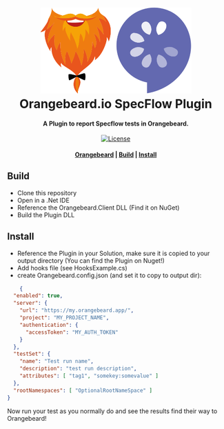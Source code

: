 <h1 align="center">
  <a href="https://github.com/orangebeard-io/SpecFlow-Plugin">
    <img src="https://raw.githubusercontent.com/orangebeard-io/SpecFlow-Plugin/main/.github/logo.svg" alt="Orangebeard.io FitNesse TestSystemListener" height="200">
  </a>
  <br>Orangebeard.io SpecFlow Plugin<br>
</h1>

<h4 align="center">A Plugin to report Specflow tests in Orangebeard.</h4>

<p align="center">
  <a href="https://github.com/orangebeard-io/SpecFlow-Plugin/blob/master/LICENSE.txt">
    <img src="https://img.shields.io/github/license/orangebeard-io/SpecFlow-Plugin?style=flat-square"
      alt="License" />
  </a>
</p>

<div align="center">
  <h4>
    <a href="https://orangebeard.io">Orangebeard</a> |
    <a href="#build">Build</a> |
    <a href="#install">Install</a>
  </h4>
</div>

## Build
 * Clone this repository
 * Open in a .Net IDE
 * Reference the Orangebeard.Client DLL (Find it on NuGet)
 * Build the Plugin DLL

## Install
 * Reference the Plugin in your Solution, make sure it is copied to your output directory (You can find the Plugin on Nuget!)
 * Add hooks file (see HooksExample.cs)
 * create Orangebeard.config.json (and set it to copy to output dir):

```json
    {
  "enabled": true,
  "server": {
    "url": "https://my.orangebeard.app/",
    "project": "MY_PROJECT_NAME",
    "authentication": {
      "accessToken": "MY_AUTH_TOKEN"
    }
  },
  "testSet": {
    "name": "Test run name",
    "description": "test run description",
    "attributes": [ "tag1", "somekey:somevalue" ]
  },
  "rootNamespaces": [ "OptionalRootNameSpace" ]
}

```

Now run your test as you normally do and see the results find their way to Orangebeard!

